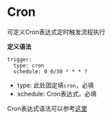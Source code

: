 # Cron

可定义Cron表达式定时触发流程执行

**定义语法**

```
trigger:
  type: cron
  schedule: 0 0/30 * * * ?
```
* type: 此处固定填`cron`，必填
* schedule: Cron表达式，必填

Cron表达式语法可以参考[这里](http://www.quartz-scheduler.org/documentation/quartz-2.3.0/tutorials/crontrigger.html)